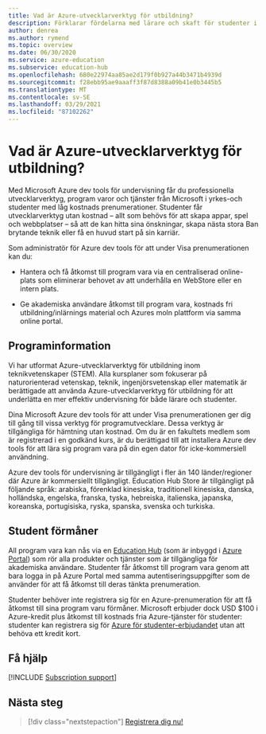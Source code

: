 ```yaml
---
title: Vad är Azure-utvecklarverktyg för utbildning?
description: Förklarar fördelarna med lärare och skaft för studenter i Azure dev tools för att lära sig program.
author: denrea
ms.author: rymend
ms.topic: overview
ms.date: 06/30/2020
ms.service: azure-education
ms.subservice: education-hub
ms.openlocfilehash: 680e22974aa85ae2d179f0b927a44b3471b4939d
ms.sourcegitcommit: f28ebb95ae9aaaff3f87d8388a09b41e0b3445b5
ms.translationtype: MT
ms.contentlocale: sv-SE
ms.lasthandoff: 03/29/2021
ms.locfileid: "87102262"
---
```

# <a name="what-is-azure-dev-tools-for-teaching"></a>Vad är Azure-utvecklarverktyg för utbildning?

Med Microsoft Azure dev tools för undervisning får du professionella utvecklarverktyg, program varor och tjänster från Microsoft i yrkes-och studenter med låg kostnads prenumerationer. Studenter får utvecklarverktyg utan kostnad – allt som behövs för att skapa appar, spel och webbplatser – så att de kan hitta sina önskningar, skapa nästa stora Ban brytande teknik eller få en huvud start på sin karriär.

Som administratör för Azure dev tools för att under Visa prenumerationen kan du:

- Hantera och få åtkomst till program vara via en centraliserad online-plats som eliminerar behovet av att underhålla en WebStore eller en intern plats.

- Ge akademiska användare åtkomst till program vara, kostnads fri utbildning/inlärnings material och Azures moln plattform via samma online portal.

## <a name="program-details"></a>Programinformation

Vi har utformat Azure-utvecklarverktyg för utbildning inom teknikvetenskaper (STEM). Alla kursplaner som fokuserar på naturorienterad vetenskap, teknik, ingenjörsvetenskap eller matematik är berättigade att använda Azure-utvecklarverktyg för utbildning för att underlätta en mer effektiv undervisning för både lärare och studenter. 

Dina Microsoft Azure dev tools för att under Visa prenumerationen ger dig till gång till vissa verktyg för programutvecklare. Dessa verktyg är tillgängliga för hämtning utan kostnad. Om du är en fakultets medlem som är registrerad i en godkänd kurs, är du berättigad till att installera Azure dev tools för att lära sig program vara på din egen dator för icke-kommersiell användning.

Azure dev tools för undervisning är tillgängligt i fler än 140 länder/regioner där Azure är kommersiellt tillgängligt. Education Hub Store är tillgängligt på följande språk: arabiska, förenklad kinesiska, traditionell kinesiska, danska, holländska, engelska, franska, tyska, hebreiska, italienska, japanska, koreanska, portugisiska, ryska, spanska, svenska och turkiska.

## <a name="student-benefits"></a>Student förmåner

All program vara kan nås via en [Education Hub](https://azureforeducation.microsoft.com/devtools) (som är inbyggd i [Azure Portal](https://portal.azure.com/)) som rör alla produkter och tjänster som är tillgängliga för akademiska användare. Studenter får åtkomst till program vara genom att bara logga in på Azure Portal med samma autentiseringsuppgifter som de använder för att få åtkomst till deras tänkta prenumeration.

Studenter behöver inte registrera sig för en Azure-prenumeration för att få åtkomst till sina program varu förmåner. Microsoft erbjuder dock USD $100 i Azure-kredit plus åtkomst till kostnads fria Azure-tjänster för studenter: studenter kan registrera sig för [Azure för studenter-erbjudandet](azure-students-program.md) utan att behöva ett kredit kort.

## <a name="getting-help"></a>Få hjälp

[!INCLUDE [Subscription support](../../../includes/edu-dev-tools-program-support.md)]

## <a name="next-steps"></a>Nästa steg

> [!div class="nextstepaction"]
> [Registrera dig nu!](enroll-renew-subscription.md)

